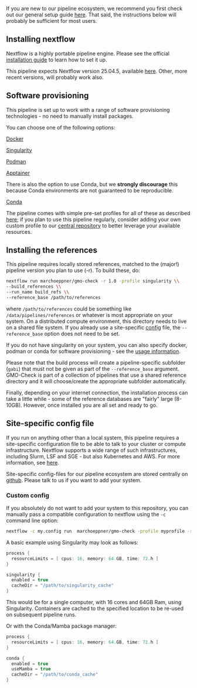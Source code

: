If you are new to our pipeline ecosystem, we recommend you first check out our general setup guide [here](https://github.com/bio-raum/nf-configs/blob/main/doc/installation.md). That said, the instructions below will probably be sufficient for most users. 

## Installing nextflow

Nextflow is a highly portable pipeline engine. Please see the official [installation guide](https://www.nextflow.io/docs/latest/getstarted.html#installation) to learn how to set it up.

This pipeline expects Nextflow version 25.04.5, available [here](https://github.com/nextflow-io/nextflow/releases/tag/v25.04.5). Other, more recent versions, will probably work also. 

## Software provisioning

This pipeline is set up to work with a range of software provisioning technologies - no need to manually install packages. 

You can choose one of the following options:

[Docker](https://docs.docker.com/engine/install/)

[Singularity](https://docs.sylabs.io/guides/3.11/admin-guide/)

[Podman](https://podman.io/docs/installation)

[Apptainer](https://apptainer.org/)

There is also the option to use Conda, but we **strongly discourage** this because Conda environments are not guaranteed to be reproducible. 

[Conda](https://github.com/conda-forge/miniforge)

The pipeline comes with simple pre-set profiles for all of these as described [here](usage.md); if you plan to use this pipeline regularly, consider adding your own custom profile to our [central repository](https://github.com/bio-raum/nf-configs) to better leverage your available resources.

## Installing the references

This pipeline requires locally stored references, matched to the (major!) pipeline version you plan to use (-r). To build these, do:

```bash
nextflow run marchoeppner/gmo-check -r 1.0 -profile singularity \\
--build_references \\
--run_name build_refs \\
--reference_base /path/to/references
```

where `/path/to/references` could be something like `/data/pipelines/references` or whatever is most appropriate on your system. On a distributed compute environment, this directory needs to live on a shared file system. If you already use a site-specific [config](https://github.com/bio-raum/nf-configs) file, the `--reference_base` option does not need to be set. 

If you do not have singularity on your system, you can also specify docker, podman or conda for software provisioning - see the [usage information](usage.md).

Please note that the build process will create a pipeline-specific subfolder (`gabi`) that must not be given as part of the `--reference_base` argument. GMO-Check is part of a collection of pipelines that use a shared reference directory and it will choose/create the appropriate subfolder automatically. 

Finally, depending on your internet connection, the installation process can take a little while - some of the reference databases are "fairly" large (8-10GB). However, once installed you are all set and ready to go. 

## Site-specific config file

If you run on anything other than a local system, this pipeline requires a site-specific configuration file to be able to talk to your cluster or compute infrastructure. Nextflow supports a wide range of such infrastructures, including Slurm, LSF and SGE - but also Kubernetes and AWS. For more information, see [here](https://www.nextflow.io/docs/latest/executor.html).

Site-specific config-files for our pipeline ecosystem are stored centrally on [github](https://github.com/bio-raum/nf-configs). Please talk to us if you want to add your system. 

### Custom config

If you absolutely do not want to add your system to this repository, you can manually pass a compatible configuration to nextflow using the `-c`  command line option:

```bash
nextflow -c my.config run  marchoeppner/gmo-check -profile myprofile -r 1.0 --input samples.tsv --run_name my_run_name --reference_base /path/to/references
```

A basic example using Singularity may look as follows:

```GROOVY
process {
  resourceLimits = [ cpus: 16, memory: 64.GB, time: 72.h ]
}

singularity {
  enabled = true
  cacheDir = "/path/to/singularity_cache"
}
``` 
This would be for a single computer, with 16 cores and 64GB Ram, using Singularity. Containers are cached to the specified location to be re-used on subsequent pipeline runs.  

Or with the Conda/Mamba package manager:

```GROOVY
process {
  resourceLimits = [ cpus: 16, memory: 64.GB, time: 72.h ]
}

conda {
  enabled = true
  useMamba = true
  cacheDir = "/path/to/conda_cache"
}
```
